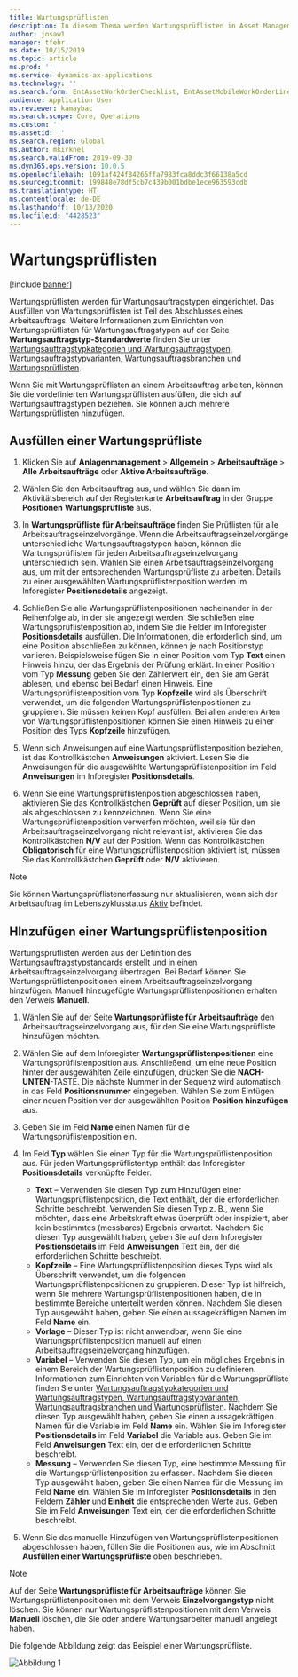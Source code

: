```yaml
---
title: Wartungsprüflisten
description: In diesem Thema werden Wartungsprüflisten in Asset Management beschrieben.
author: josaw1
manager: tfehr
ms.date: 10/15/2019
ms.topic: article
ms.prod: ''
ms.service: dynamics-ax-applications
ms.technology: ''
ms.search.form: EntAssetWorkOrderChecklist, EntAssetMobileWorkOrderLineChecklistDetails
audience: Application User
ms.reviewer: kamaybac
ms.search.scope: Core, Operations
ms.custom: ''
ms.assetid: ''
ms.search.region: Global
ms.author: mkirknel
ms.search.validFrom: 2019-09-30
ms.dyn365.ops.version: 10.0.5
ms.openlocfilehash: 1091af424f84265ffa7983fca8ddc3f66138a5cd
ms.sourcegitcommit: 199848e78df5cb7c439b001bdbe1ece963593cdb
ms.translationtype: HT
ms.contentlocale: de-DE
ms.lasthandoff: 10/13/2020
ms.locfileid: "4428523"
---
```

# <a name="maintenance-checklists"></a>Wartungsprüflisten

[!include [banner](../../includes/banner.md)]



Wartungsprüflisten werden für Wartungsauftragstypen eingerichtet. Das Ausfüllen von Wartungsprüflisten ist Teil des Abschlusses eines Arbeitsauftrags. Weitere Informationen zum Einrichten von Wartungsprüflisten für Wartungsauftragstypen auf der Seite **Wartungsauftragstyp-Standardwerte** finden Sie unter [Wartungsauftragstypkategorien und Wartungsauftragstypen, Wartungsauftragstypvarianten, Wartungsauftragsbranchen und Wartungsprüflisten](../setup-for-work-orders/job-groups-and-job-types-variants-trades-and-checklists.md).

Wenn Sie mit Wartungsprüflisten an einem Arbeitsauftrag arbeiten, können Sie die vordefinierten Wartungsprüflisten ausfüllen, die sich auf Wartungsauftragstypen beziehen. Sie können auch mehrere Wartungsprüflisten hinzufügen.


## <a name="fill-in-a-maintenance-checklist"></a>Ausfüllen einer Wartungsprüfliste

1. Klicken Sie auf **Anlagenmanagement** > **Allgemein** > **Arbeitsaufträge** > **Alle Arbeitsaufträge** oder **Aktive Arbeitsaufträge**.

2. Wählen Sie den Arbeitsauftrag aus, und wählen Sie dann im Aktivitätsbereich auf der Registerkarte **Arbeitsauftrag** in der Gruppe **Positionen** **Wartungsprüfliste** aus.

3. In **Wartungsprüfliste für Arbeitsaufträge** finden Sie Prüflisten für alle Arbeitsauftragseinzelvorgänge. Wenn die Arbeitsauftragseinzelvorgänge unterschiedliche Wartungsauftragstypen haben, können die Wartungsprüflisten für jeden Arbeitsauftragseinzelvorgang unterschiedlich sein. Wählen Sie einen Arbeitsauftragseinzelvorgang aus, um mit der entsprechenden Wartungsprüfliste zu arbeiten. Details zu einer ausgewählten Wartungsprüflistenposition werden im Inforegister **Positionsdetails** angezeigt.

4. Schließen Sie alle Wartungsprüflistenpositionen nacheinander in der Reihenfolge ab, in der sie angezeigt werden. Sie schließen eine Wartungsprüflistenposition ab, indem Sie die Felder im Inforegister **Positionsdetails** ausfüllen. Die Informationen, die erforderlich sind, um eine Position abschließen zu können, können je nach Positionstyp variieren. Beispielsweise fügen Sie in einer Position vom Typ **Text** einen Hinweis hinzu, der das Ergebnis der Prüfung erklärt. In einer Position vom Typ **Messung** geben Sie den Zählerwert ein, den Sie am Gerät ablesen, und ebenso bei Bedarf einen Hinweis. Eine Wartungsprüflistenposition vom Typ **Kopfzeile** wird als Überschrift verwendet, um die folgenden Wartungsprüflistenpositionen zu gruppieren. Sie müssen keinen Kopf ausfüllen. Bei allen anderen Arten von Wartungsprüflistenpositionen können Sie einen Hinweis zu einer Position des Typs **Kopfzeile** hinzufügen.

5. Wenn sich Anweisungen auf eine Wartungsprüflistenposition beziehen, ist das Kontrollkästchen **Anweisungen** aktiviert. Lesen Sie die Anweisungen für die ausgewählte Wartungsprüflistenposition im Feld **Anweisungen** im Inforegister **Positionsdetails**.

6. Wenn Sie eine Wartungsprüflistenposition abgeschlossen haben, aktivieren Sie das Kontrollkästchen **Geprüft** auf dieser Position, um sie als abgeschlossen zu kennzeichnen. Wenn Sie eine Wartungsprüflistenposition verwerfen möchten, weil sie für den Arbeitsauftragseinzelvorgang nicht relevant ist, aktivieren Sie das Kontrollkästchen **N/V** auf der Position. Wenn das Kontrollkästchen **Obligatorisch** für eine Wartungsprüflistenposition aktiviert ist, müssen Sie das Kontrollkästchen **Geprüft** oder **N/V** aktivieren.

>[!NOTE]
>Sie können Wartungsprüflistenerfassung nur aktualisieren, wenn sich der Arbeitsauftrag im Lebenszyklusstatus [Aktiv](../setup-for-work-orders/work-order-lifecycle-states.md) befindet.  


## <a name="add-a-maintenance-checklist-line"></a>HInzufügen einer Wartungsprüflistenposition

Wartungsprüflisten werden aus der Definition des Wartungsauftragstypstandards erstellt und in einen Arbeitsauftragseinzelvorgang übertragen. Bei Bedarf können Sie Wartungsprüflistenpositionen einem Arbeitsauftragseinzelvorgang hinzufügen. Manuell hinzugefügte Wartungsprüflistenpositionen erhalten den Verweis **Manuell**.

1. Wählen Sie auf der Seite **Wartungsprüfliste für Arbeitsaufträge** den Arbeitsauftragseinzelvorgang aus, für den Sie eine Wartungsprüfliste hinzufügen möchten.

2. Wählen Sie auf dem Inforegister **Wartungsprüflistenpositionen** eine Wartungsprüflistenposition aus. Anschließend, um eine neue Position hinter der ausgewählten Zeile einzufügen, drücken Sie die **NACH-UNTEN**-TASTE. Die nächste Nummer in der Sequenz wird automatisch in das Feld **Positionsnummer** eingegeben. Wählen Sie zum Einfügen einer neuen Position vor der ausgewählten Position **Position hinzufügen** aus. 

3. Geben Sie im Feld **Name** einen Namen für die Wartungsprüflistenposition ein.

4. Im Feld **Typ** wählen Sie einen Typ für die Wartungsprüflistenposition aus. Für jeden Wartungsprüflistentyp enthält das Inforegister **Positionsdetails** verknüpfte Felder.
    - **Text** – Verwenden Sie diesen Typ zum Hinzufügen einer Wartungsprüflistenposition, die Text enthält, der die erforderlichen Schritte beschreibt. Verwenden Sie diesen Typ z. B., wenn Sie möchten, dass eine Arbeitskraft etwas überprüft oder inspiziert, aber kein bestimmtes (messbares) Ergebnis erwartet. Nachdem Sie diesen Typ ausgewählt haben, geben Sie auf dem Inforegister **Positionsdetails** im Feld **Anweisungen** Text ein, der die erforderlichen Schritte beschreibt.
    - **Kopfzeile** – Eine Wartungsprüflistenposition dieses Typs wird als Überschrift verwendet, um die folgenden Wartungsprüflistenpositionen zu gruppieren. Dieser Typ ist hilfreich, wenn Sie mehrere Wartungsprüflistenpositionen haben, die in bestimmte Bereiche unterteilt werden können. Nachdem Sie diesen Typ ausgewählt haben, geben Sie einen aussagekräftigen Namen im Feld **Name** ein.
    - **Vorlage** – Dieser Typ ist nicht anwendbar, wenn Sie eine Wartungsprüflistenposition manuell auf einen Arbeitsauftragseinzelvorgang hinzufügen.  
    - **Variabel** – Verwenden Sie diesen Typ, um ein mögliches Ergebnis in einem Bereich der Wartungsprüflistenposition zu definieren. Informationen zum Einrichten von Variablen für die Wartungsprüfliste finden Sie unter [Wartungsauftragstypkategorien und Wartungsauftragstypen, Wartungsauftragstypvarianten, Wartungsauftragsbranchen und Wartungsprüflisten](../setup-for-work-orders/job-groups-and-job-types-variants-trades-and-checklists.md). Nachdem Sie diesen Typ ausgewählt haben, geben Sie einen aussagekräftigen Namen für die Variable im Feld **Name** ein. Wählen Sie im Inforegister **Positionsdetails** im Feld **Variabel** die Variable aus. Geben Sie im Feld **Anweisungen** Text ein, der die erforderlichen Schritte beschreibt.
    - **Messung** – Verwenden Sie diesen Typ, eine bestimmte Messung für die Wartungsprüflistenposition zu erfassen. Nachdem Sie diesen Typ ausgewählt haben, geben Sie einen Namen für die Messung im Feld **Name** ein. Wählen Sie im Inforegister **Positionsdetails** in den Feldern **Zähler** und **Einheit** die entsprechenden Werte aus. Geben Sie im Feld **Anweisungen** Text ein, der die erforderlichen Schritte beschreibt.

5. Wenn Sie das manuelle Hinzufügen von Wartungsprüflistenpositionen abgeschlossen haben, füllen Sie die Positionen aus, wie im Abschnitt **Ausfüllen einer Wartungsprüfliste** oben beschrieben.

>[!NOTE]
>Auf der Seite **Wartungsprüfliste für Arbeitsaufträge** können Sie Wartungsprüflistenpositionen mit dem Verweis **Einzelvorgangstyp** nicht löschen. Sie können nur Wartungsprüflistenpositionen mit dem Verweis **Manuell** löschen, die Sie oder andere Wartungsarbeiter manuell angelegt haben.

Die folgende Abbildung zeigt das Beispiel einer Wartungsprüfliste.

![Abbildung 1](media/14-work-orders.png)


